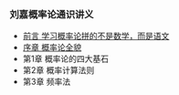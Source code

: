 ### 刘嘉概率论通识讲义
- [前言 学习概率论拼的不是数学，而是语文](preface.md)
- [序章 概率论全貌](prologue.md)
- 第1章 概率论的四大基石
- 第2章 概率计算法则
- 第3章 频率法